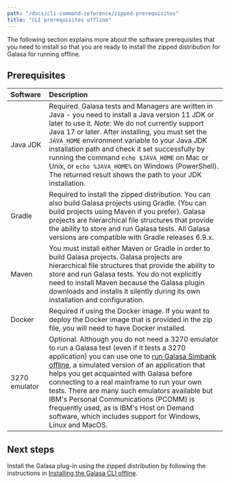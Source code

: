```yaml
---
path: "/docs/cli-command-reference/zipped-prerequisites"
title: "CLI prerequisites offline"
---
```



The following section explains more about the software prerequisites that you need to install so that you are ready to install the zipped distribution for Galasa for running offline.


## Prerequisites


| Software |  Description  |
| :---- | :-------- | 
| Java JDK  | Required. Galasa tests and Managers are written in Java - you need to install a Java version 11 JDK or later to use it. _Note:_ We do not currently support Java 17 or later. After installing, you must set the `JAVA_HOME` environment variable to your Java JDK installation path and check it set successfully by running the command `echo $JAVA_HOME` on Mac or Unix, or `echo %JAVA_HOME%` on Windows (PowerShell). The returned result shows the path to your JDK installation. |
| Gradle  | Required to install the zipped distribution. You can also build Galasa projects using Gradle. (You can build projects using Maven if you prefer). Galasa projects are hierarchical file structures that provide the ability to store and run Galasa tests. All Galasa versions are compatible with Gradle releases 6.9.x.|
| Maven  | You must install either Maven or Gradle in order to build Galasa projects. Galasa projects are hierarchical file structures that provide the ability to store and run Galasa tests. You do not explicitly need to install Maven because the Galasa plugin downloads and installs it silently during its own installation and configuration. |
| Docker  | Required if using the Docker image. If you want to deploy the Docker image that is provided in the zip file, you will need to have Docker installed.  |
| 3270 emulator | Optional. Although you do not need a 3270 emulator to run a Galasa test (even if it tests a 3270 application) you can use one to [run Galasa Simbank offline](../running-simbank-tests/simbank-cli-offline), a simulated version of an application that helps you get acquainted with Galasa before connecting to a real mainframe to run your own tests. There are many such emulators available but IBM's Personal Communications (PCOMM) is frequently used, as is IBM's Host on Demand software, which includes support for Windows, Linux and MacOS.| 



## Next steps

Install the Galasa plug-in using the zipped distribution by following the instructions in [Installing the Galasa CLI offline](installing-offline). 